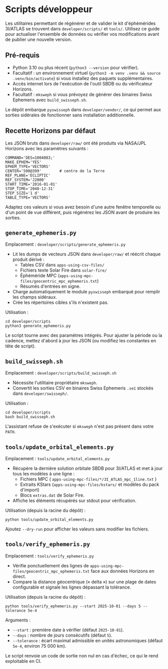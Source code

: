 # Scripts développeur

Les utilitaires permettant de régénérer et de valider le kit d'éphémérides 3I/ATLAS se trouvent dans `developer/scripts/` et `tools/`. Utilisez ce guide pour actualiser l'ensemble de données ou vérifier vos modifications avant de publier une nouvelle version.

## Pré-requis
- Python 3.10 ou plus récent (`python3 --version` pour vérifier).
- Facultatif : un environnement virtuel (`python3 -m venv .venv && source .venv/bin/activate`) si vous installez des paquets supplémentaires.
- Accès internet lors de l'exécution de l'outil SBDB ou du vérificateur Horizons.
- Facultatif : `mksweph` si vous prévoyez de générer des binaires Swiss Ephemeris avec `build_swisseph.sh`.

Le dépôt embarque `pyswisseph` dans `developer/vendor/`, ce qui permet aux sorties sidérales de fonctionner sans installation additionnelle.

## Recette Horizons par défaut

Les JSON bruts dans `developer/raw/` ont été produits via NASA/JPL Horizons avec les paramètres suivants :

```
COMMAND='DES=1004083;'
MAKE_EPHEM='YES'
EPHEM_TYPE='VECTORS'
CENTER='500@399'        # centre de la Terre
REF_PLANE='ECLIPTIC'
REF_SYSTEM='J2000'
START_TIME='2016-01-01'
STOP_TIME='2040-12-31'
STEP_SIZE='1 d'
TABLE_TYPE='VECTORS'
```

Adaptez ces valeurs si vous avez besoin d'une autre fenêtre temporelle ou d'un point de vue différent, puis régénérez les JSON avant de produire les sorties.

## `generate_ephemeris.py`
Emplacement : `developer/scripts/generate_ephemeris.py`

- Lit les dumps de vecteurs JSON dans `developer/raw/` et réécrit chaque produit dérivé :
  - Tables CSV dans `apps-using-csv-files/`
  - Fichiers texte Solar Fire dans `solar-fire/`
  - Éphéméride MPC (`apps-using-mpc-files/geocentric_mpc_ephemeris.txt`)
  - Résumés d'entrées en signe.
- Charge automatiquement le module `pyswisseph` embarqué pour remplir les champs sidéraux.
- Crée les répertoires cibles s'ils n'existent pas.

Utilisation :

```
cd developer/scripts
python3 generate_ephemeris.py
```

Le script tourne avec des paramètres intégrés. Pour ajuster la période ou la cadence, mettez d'abord à jour les JSON (ou modifiez les constantes en tête de script).

## `build_swisseph.sh`
Emplacement : `developer/scripts/build_swisseph.sh`

- Nécessite l'utilitaire propriétaire `mksweph`.
- Convertit les sorties CSV en binaires Swiss Ephemeris `.se1` stockés dans `developer/swisseph/`.

Utilisation :

```
cd developer/scripts
bash build_swisseph.sh
```

L'assistant refuse de s'exécuter si `mksweph` n'est pas présent dans votre `PATH`.

## `tools/update_orbital_elements.py`
Emplacement : `tools/update_orbital_elements.py`

- Récupère la dernière solution orbitale SBDB pour 3I/ATLAS et met à jour tous les modèles à une ligne :
  - Fichiers MPC ( `apps-using-mpc-files/*/3I_ATLAS_mpc_1line.txt` )
  - Extraits KStars (`apps-using-mpc-files/kstars/` et modèles du pack d'import)
  - Blocs `extras.dat` de Solar Fire.
- Affiche les éléments récupérés sur stdout pour vérification.

Utilisation (depuis la racine du dépôt) :

```
python tools/update_orbital_elements.py
```

Ajoutez `--dry-run` pour afficher les valeurs sans modifier les fichiers.

## `tools/verify_ephemeris.py`
Emplacement : `tools/verify_ephemeris.py`

- Vérifie ponctuellement des lignes de `apps-using-mpc-files/geocentric_mpc_ephemeris.txt` face aux données Horizons en direct.
- Compare la distance géocentrique (« delta ») sur une plage de dates configurable et signale les lignes dépassant la tolérance.

Utilisation (depuis la racine du dépôt) :

```
python tools/verify_ephemeris.py --start 2025-10-01 --days 5 --tolerance 5e-4
```

Arguments :
- `--start` : première date à vérifier (défaut `2025-10-01`).
- `--days` : nombre de jours consécutifs (défaut `5`).
- `--tolerance` : écart maximal admissible en unités astronomiques (défaut `5e-4`, environ 75 000 km).

Le script renvoie un code de sortie non nul en cas d'échec, ce qui le rend exploitable en CI.
